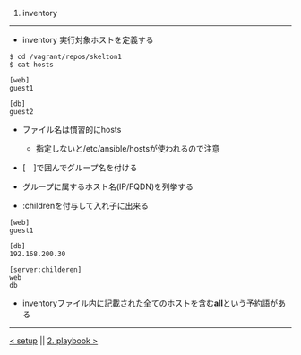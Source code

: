 1. inventory
---
- inventory 実行対象ホストを定義する

```
$ cd /vagrant/repos/skelton1
$ cat hosts

[web]
guest1

[db]
guest2
```

- ファイル名は慣習的にhosts
	- 指定しないと/etc/ansible/hostsが使われるので注意
- [　]で囲んでグループ名を付ける
- グループに属するホスト名(IP/FQDN)を列挙する

- :childrenを付与して入れ子に出来る

```
[web]
guest1

[db]
192.168.200.30

[server:childeren]
web
db
```

- inventoryファイル内に記載された全てのホストを含む**all**という予約語がある

---
[< setup](setup.md) || [2. playbook >](2_playbook.md)

